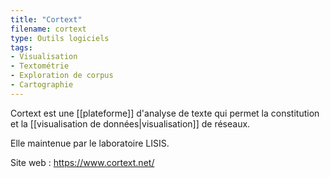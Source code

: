 ```yaml
---
title: "Cortext"
filename: cortext
type: Outils logiciels
tags:
- Visualisation
- Textométrie
- Exploration de corpus
- Cartographie
---
```


Cortext est une [[plateforme]] d'analyse de texte qui permet la constitution et la [[visualisation de données|visualisation]] de réseaux.

Elle maintenue par le laboratoire LISIS.

Site web : <https://www.cortext.net/>

